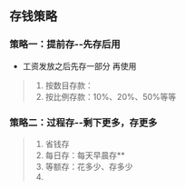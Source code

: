 ## 存钱策略
### 策略一：提前存--先存后用
- 工资发放之后先存一部分 再使用
> 1. 按数目存款：
> 2. 按比例存款：10%、20%、50%等等 

### 策略二：过程存--剩下更多，存更多
> 1. 省钱存
> 2. 每日存：每天早晨存**
> 3. 等额存：花多少、存多少
> 4. 
